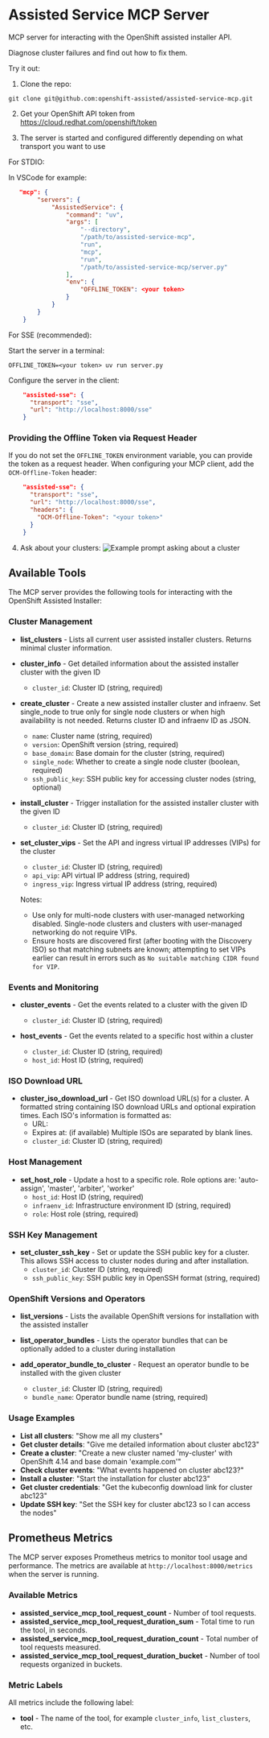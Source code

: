 # Assisted Service MCP Server

MCP server for interacting with the OpenShift assisted installer API.

Diagnose cluster failures and find out how to fix them.

Try it out:

1. Clone the repo:
```
git clone git@github.com:openshift-assisted/assisted-service-mcp.git
```

2. Get your OpenShift API token from https://cloud.redhat.com/openshift/token

3. The server is started and configured differently depending on what transport you want to use

For STDIO:

In VSCode for example:
```json
   "mcp": {
        "servers": {
            "AssistedService": {
                "command": "uv",
                "args": [
                    "--directory",
                    "/path/to/assisted-service-mcp",
                    "run",
                    "mcp",
                    "run",
                    "/path/to/assisted-service-mcp/server.py"
                ],
                "env": {
                    "OFFLINE_TOKEN": <your token>
                }
            }
        }
    }
```

For SSE (recommended):

Start the server in a terminal:

`OFFLINE_TOKEN=<your token> uv run server.py`

Configure the server in the client:

```json
    "assisted-sse": {
      "transport": "sse",
      "url": "http://localhost:8000/sse"
    }
```

### Providing the Offline Token via Request Header

If you do not set the `OFFLINE_TOKEN` environment variable, you can provide the token as a request header.
When configuring your MCP client, add the `OCM-Offline-Token` header:

```json
    "assisted-sse": {
      "transport": "sse",
      "url": "http://localhost:8000/sse",
      "headers": {
        "OCM-Offline-Token": "<your token>"
      }
    }
```

4. Ask about your clusters:
![Example prompt asking about a cluster](images/cluster-prompt-example.png)

## Available Tools

The MCP server provides the following tools for interacting with the OpenShift Assisted Installer:

### Cluster Management

* **list_clusters** - Lists all current user assisted installer clusters. Returns minimal cluster information.

* **cluster_info** - Get detailed information about the assisted installer cluster with the given ID
  * `cluster_id`: Cluster ID (string, required)

* **create_cluster** - Create a new assisted installer cluster and infraenv. Set single_node to true only for single node clusters or when high availability is not needed. Returns cluster ID and infraenv ID as JSON.
  * `name`: Cluster name (string, required)
  * `version`: OpenShift version (string, required)
  * `base_domain`: Base domain for the cluster (string, required)
  * `single_node`: Whether to create a single node cluster (boolean, required)
  * `ssh_public_key`: SSH public key for accessing cluster nodes (string, optional)

* **install_cluster** - Trigger installation for the assisted installer cluster with the given ID
  * `cluster_id`: Cluster ID (string, required)

* **set_cluster_vips** - Set the API and ingress virtual IP addresses (VIPs) for the cluster
  * `cluster_id`: Cluster ID (string, required)
  * `api_vip`: API virtual IP address (string, required)
  * `ingress_vip`: Ingress virtual IP address (string, required)
  
  Notes:
  * Use only for multi-node clusters with user-managed networking disabled. Single-node clusters and clusters with user-managed networking do not require VIPs.
  * Ensure hosts are discovered first (after booting with the Discovery ISO) so that matching subnets are known; attempting to set VIPs earlier can result in errors such as `No suitable matching CIDR found for VIP`.

### Events and Monitoring

* **cluster_events** - Get the events related to a cluster with the given ID
  * `cluster_id`: Cluster ID (string, required)

* **host_events** - Get the events related to a specific host within a cluster
  * `cluster_id`: Cluster ID (string, required)
  * `host_id`: Host ID (string, required)

### ISO Download URL

* **cluster_iso_download_url** - Get ISO download URL(s) for a cluster. A formatted string containing ISO download URLs and optional expiration times. Each ISO's information is formatted as:
  - URL: <download-url>
  - Expires at: <expiration-timestamp> (if available)
  Multiple ISOs are separated by blank lines.
  * `cluster_id`: Cluster ID (string, required)

### Host Management

* **set_host_role** - Update a host to a specific role. Role options are: 'auto-assign', 'master', 'arbiter', 'worker'
  * `host_id`: Host ID (string, required)
  * `infraenv_id`: Infrastructure environment ID (string, required)
  * `role`: Host role (string, required)

### SSH Key Management

* **set_cluster_ssh_key** - Set or update the SSH public key for a cluster. This allows SSH access to cluster nodes during and after installation.
  * `cluster_id`: Cluster ID (string, required)
  * `ssh_public_key`: SSH public key in OpenSSH format (string, required)

### OpenShift Versions and Operators

* **list_versions** - Lists the available OpenShift versions for installation with the assisted installer

* **list_operator_bundles** - Lists the operator bundles that can be optionally added to a cluster during installation

* **add_operator_bundle_to_cluster** - Request an operator bundle to be installed with the given cluster
  * `cluster_id`: Cluster ID (string, required)
  * `bundle_name`: Operator bundle name (string, required)

### Usage Examples

* **List all clusters**: "Show me all my clusters"
* **Get cluster details**: "Give me detailed information about cluster abc123"
* **Create a cluster**: "Create a new cluster named 'my-cluster' with OpenShift 4.14 and base domain 'example.com'"
* **Check cluster events**: "What events happened on cluster abc123?"
* **Install a cluster**: "Start the installation for cluster abc123"
* **Get cluster credentials**: "Get the kubeconfig download link for cluster abc123"
* **Update SSH key**: "Set the SSH key for cluster abc123 so I can access the nodes"

## Prometheus Metrics

The MCP server exposes Prometheus metrics to monitor tool usage and performance. The metrics are available at `http://localhost:8000/metrics` when the server is running.

### Available Metrics

* **assisted_service_mcp_tool_request_count** - Number of tool requests.
* **assisted_service_mcp_tool_request_duration_sum** - Total time to run the tool, in seconds.
* **assisted_service_mcp_tool_request_duration_count** - Total number of tool requests measured.
* **assisted_service_mcp_tool_request_duration_bucket** - Number of tool requests organized in buckets.

### Metric Labels

All metrics include the following label:
* **tool** - The name of the tool, for example `cluster_info`, `list_clusters`, etc.

